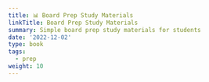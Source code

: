 ```yaml
---
title: 📊 Board Prep Study Materials
linkTitle: Board Prep Study Materials
summary: Simple board prep study materials for students
date: '2022-12-02'
type: book
tags:
  - prep
weight: 10
---
```




